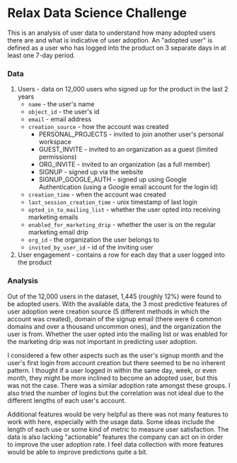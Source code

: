 # Relax Data Science Challenge

This is an analysis of user data to understand how many adopted users there are and what is indicative of user adoption. An "adopted user" is defined as a user who has logged into the product on 3 separate days in at least one 7-day period.

### Data

1. Users - data on 12,000 users who signed up for the product in the last 2 years
    - `name` - the user's name
    - `object_id` - the user's id
    - `email` - email address
    - `creation_source` - how the account was created
        - PERSONAL_PROJECTS - invited to join another user's personal workspace
        - GUEST_INVITE - invited to an organization as a guest (limited permissions)
        - ORG_INVITE - invited to an organization (as a full member)
        - SIGNUP - signed up via the website
        - SIGNUP_GOOGLE_AUTH - signed up using Google Authentication (using a Google email account for the login id)
    - `creation_time` - when the account was created
    - `last_session_creation_time` - unix timestamp of last login
    - `opted_in_to_mailing_list` - whether the user opted into receiving marketing emails
    - `enabled_for_marketing_drip` - whether the user is on the regular marketing email drip
    - `org_id` - the organization the user belongs to
    - `invited_by_user_id` - id of the inviting user
2. User engagement - contains a row for each day that a user logged into the product

### Analysis

Out of the 12,000 users in the dataset, 1,445 (roughly 12%) were found to be adopted users. With the available data, the 3 most predictive features of user adoption were creation source (5 different methods in which the account was created), domain of the signup email (there were 6 common domains and over a thousand uncommon ones), and the organization the user is from. Whether the user opted into the mailing list or was enabled for the marketing drip was not important in predicting user adoption.

I considered a few other aspects such as the user's signup month and the user's first login from account creation but there seemed to be no inherent pattern. I thought if a user logged in within the same day, week, or even month, they might be more inclined to become an adopted user, but this was not the case. There was a similar adoption rate amongst these groups. I also tried the number of logins but the correlation was not ideal due to the different lengths of each user's account.

Additional features would be very helpful as there was not many features to work with here, especially with the usage data. Some ideas include the length of each use or some kind of metric to measure user satisfaction. The data is also lacking "actionable" features the company can act on in order to improve the user adoption rate. I feel data collection with more features would be able to improve predictions quite a bit.